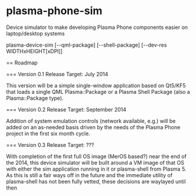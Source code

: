 plasma-phone-sim
================

Device simulator to make developing Plasma Phone components easier on laptop/desktop systems

plasma-device-sim [--qml-package] [--shell-package] [--dev-res WIDTHxHEIGHT[xDPI]]

== Roadmap

=== Version 0.1
Release Target: July 2014

This version will be a simple single-window application based on Qt5/KF5 that loads a single
QML Plasma::Package or a Plasma Shell Package (also a Plasma::Package type).

=== Version 0.2
Release Target: September 2014

Addition of system emulation controls (network available, e.g.) will be added on an
as-needed basis driven by the needs of the Plasma Phone project in the first six month cycle.

=== Version 0.3
Release Target: ???

With completion of the first full OS image (MerOS based?) near the end of the 2014, this
device simulator will be built around a VM image of that OS with either the sim application
running in it or plasma-shell from Plasma 5. As this is still a fair ways off in the future
and the immediate utility of plasma-shell has not been fully vetted, these decisions are
waylayed until then
